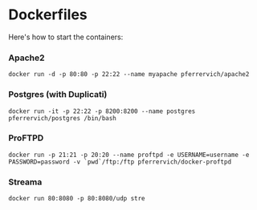 # Dockerfiles

Here's how to start the containers:  
### Apache2
```{r, echo=false}
docker run -d -p 80:80 -p 22:22 --name myapache pferrervich/apache2  
```
### Postgres (with Duplicati)
```{r, echo=false}
docker run -it -p 22:22 -p 8200:8200 --name postgres pferrervich/postgres /bin/bash
```

### ProFTPD
```{r, echo=false}
docker run -p 21:21 -p 20:20 --name proftpd -e USERNAME=username -e PASSWORD=password -v `pwd`/ftp:/ftp pferrervich/docker-proftpd
```

### Streama
```{r, echo=false}
docker run 80:8080 -p 80:8080/udp stre
```
